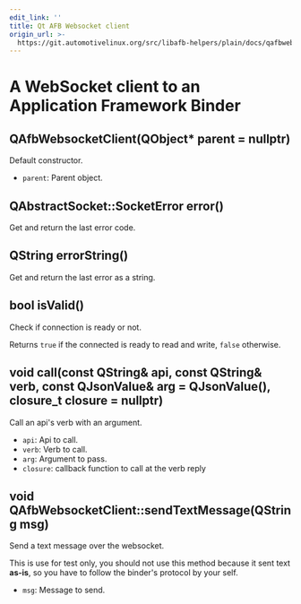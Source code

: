 ```yaml
---
edit_link: ''
title: Qt AFB Websocket client
origin_url: >-
  https://git.automotivelinux.org/src/libafb-helpers/plain/docs/qafbwebsocketclient.md?h=halibut
---
```


<!-- WARNING: This file is generated by fetch_docs.js using /home/boron/Documents/AGL/docs-webtemplate/site/_data/tocs/devguides/halibut/afb-helpers-function-references-afb-helpers-book.yml -->

# A WebSocket client to an Application Framework Binder

## QAfbWebsocketClient(QObject* parent = nullptr)

Default constructor.

* `parent`: Parent object.

## QAbstractSocket::SocketError error()

Get and return the last error code.

## QString errorString()

Get and return the last error as a string.

## bool isValid()

Check if connection is ready or not.

Returns `true` if the connected is ready to read and write, `false` otherwise.

## void call(const QString& api, const QString& verb, const QJsonValue& arg = QJsonValue(), closure_t closure = nullptr)

Call an api's verb with an argument.

* `api`: Api to call.
* `verb`: Verb to call.
* `arg`: Argument to pass.
* `closure`: callback function to call at the verb reply

## void QAfbWebsocketClient::sendTextMessage(QString msg)

Send a text message over the websocket.

This is use for test only, you should not use this method because it sent text
**as-is**, so you have to follow the binder's protocol by your self.

* `msg`: Message to send.
